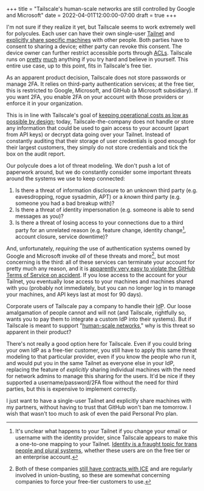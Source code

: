 +++
title = "Tailscale's human-scale networks are still controlled by Google and Microsoft"
date = 2022-04-01T12:00:00-07:00
draft = true
+++

I'm not sure if they realize it yet, but Tailscale seems to work extremely well for polycules. Each user can have their own single-user [Tailnet][tailnet] and [explicitly share specific machines][sharing] with other people. Both parties have to consent to sharing a device; either party can revoke this consent. The device owner can further restrict accessible ports through [ACLs][acls]. Tailscale runs on [pretty][netbsd] [much][illumos] anything if you try hard and believe in yourself. This entire use case, up to this point, fits in Tailscale's free tier.

As an apparent product decision, Tailscale does not store passwords or manage 2FA. It relies on third-party authentication services; at the free tier, this is restricted to Google, Microsoft, and GitHub (a Microsoft subsidiary). If you want 2FA, you enable 2FA on your account with those providers or enforce it in your organization.

This is in line with Tailscale's goal of [keeping operational costs as low as possible by design][free]; today, Tailscale-the-company does not handle or store any information that could be used to gain access to your account (apart from API keys) or decrypt data going over your Tailnet. Instead of constantly auditing that their storage of user credentials is good enough for their largest customers, they simply do not store credentials and tick the box on the audit report.

Our polycule does a lot of threat modeling. We don't push a lot of paperwork around, but we do constantly consider some important threats around the systems we use to keep connected:

1. Is there a threat of information disclosure to an unknown third party (e.g. eavesdropping, rogue sysadmin, APT) or a _known_ third party (e.g. someone you had a bad breakup with)?
2. Is there a threat of identity impersonation (e.g. someone is able to send messages as you)?
3. Is there a threat of losing access to your connections due to a third party for an unrelated reason (e.g. feature change, identity change[^fn-username], account closure, service downtime)?

And, unfortunately, _requiring_ the use of authentication systems owned by Google and Microsoft invoke _all_ of these threats and more[^fn-ice], but most concerning is the third: all of these services can terminate your account for pretty much any reason, and it is [apparently very easy to violate the GitHub Terms of Service on accident][e98e]. If you lose access to the account for your Tailnet, you eventually lose access to your machines and machines shared with you (probably not immediately, but you can no longer log in to manage your machines, and API keys last at most for 90 days).

Corporate users of Tailscale pay a company to handle their <abbr title="identity provider">IdP</abbr>. Our loose amalgamation of people cannot and will not (and Tailscale, rightfully so, wants you to pay them to integrate a custom IdP into their systems). But if Tailscale is meant to support "[human-scale networks][ts-about]," why is this threat so apparent in their product?

There's not really a good option here for Tailscale. Even if you could bring your own IdP as a free-tier customer, you still have to apply this same threat modeling to that particular provider, even if you know the people who run it, and would put you in the same Tailnet as everyone else in your IdP, replacing the feature of _explicitly_ sharing individual machines with the need for network admins to manage this sharing for the users. It'd be nice if they supported a username/password/2FA flow without the need for third parties, but this is expensive to implement correctly.

I just want to have a single-user Tailnet and explicitly share machines with my partners, without having to trust that GitHub won't ban me tomorrow. I wish that wasn't too much to ask of even the paid Personal Pro plan.

[tailnet]: https://tailscale.com/kb/1136/tailnet/
[sharing]: https://tailscale.com/kb/1084/sharing/
[acls]: https://tailscale.com/kb/1018/acls/
[netbsd]: https://artemis.sh/2022/02/16/tailscale-on-netbsd-proof-of-concept.html
[illumos]: https://blog.shalman.org/tailscale-for-illumos/
[free]: https://tailscale.com/blog/free-plan/
[e98e]: /blog/everything-that-lives-is-designed-to-end/
[ts-about]: https://tailscale.com/company/

[^fn-username]: It's unclear what happens to your Tailnet if you change your email or username with the identity provider, since Tailscale appears to make this a one-to-one mapping to your Tailnet. [Identity is a fraught topic for trans people and plural systems](https://christine.website/blog/identity-model-software-2021-01-31), whether these users are on the free tier or an enterprise account.

[//]: <>

[^fn-ice]: Both of these companies [still have contracts with ICE](https://www.businessinsider.com/google-amazon-microsoft-ice-cbp-third-party-contracts-cloud-2021-10) and are regularly involved in union-busting, so these are somewhat concerning companies to force your free-tier customers to use.
